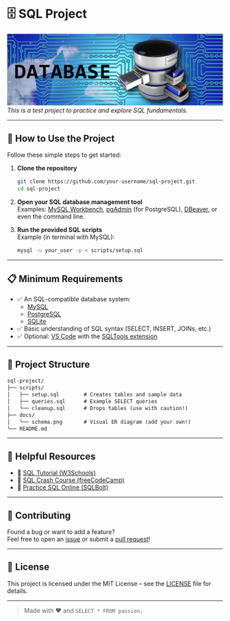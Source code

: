 # 🗄️ SQL Project

![Database Banner](images/database.jpg)  
*This is a test project to practice and explore SQL fundamentals.*

---

## 🚀 How to Use the Project

Follow these simple steps to get started:

1. **Clone the repository**
   ```bash
   git clone https://github.com/your-username/sql-project.git
   cd sql-project
   ```

2. **Open your SQL database management tool**  
   Examples: [MySQL Workbench](https://www.mysql.com/products/workbench/), [pgAdmin](https://www.pgadmin.org/) (for PostgreSQL), [DBeaver](https://dbeaver.io/), or even the command line.

3. **Run the provided SQL scripts**  
   Example (in terminal with MySQL):
   ```bash
   mysql -u your_user -p < scripts/setup.sql
   ```

---

## 📋 Minimum Requirements

- ✅ An SQL-compatible database system:
  - [MySQL](https://www.mysql.com/)
  - [PostgreSQL](https://www.postgresql.org/)
  - [SQLite](https://www.sqlite.org/index.html)
- ✅ Basic understanding of SQL syntax (SELECT, INSERT, JOINs, etc.)
- ✅ Optional: [VS Code](https://code.visualstudio.com/) with the [SQLTools extension](https://marketplace.visualstudio.com/items?itemName=mtxr.sqltools)

---

## 📂 Project Structure

```
sql-project/
├── scripts/
│   ├── setup.sql        # Creates tables and sample data
│   ├── queries.sql      # Example SELECT queries
│   └── cleanup.sql      # Drops tables (use with caution!)
├── docs/
│   └── schema.png       # Visual ER diagram (add your own!)
└── README.md
```

---

## 🔗 Helpful Resources

- 📘 [SQL Tutorial (W3Schools)](https://www.w3schools.com/sql/)
- 🎥 [SQL Crash Course (freeCodeCamp)](https://youtu.be/HXV3zeQKqGY)
- 🧪 [Practice SQL Online (SQLBolt)](https://sqlbolt.com/)

---

## 🤝 Contributing

Found a bug or want to add a feature?  
Feel free to open an [issue](https://github.com/GitTestingPat/SQL/issues) or submit a [pull request](https://github.com/GitTestingPat/SQL/pulls)!

---

## 📜 License

This project is licensed under the MIT License – see the [LICENSE](LICENSE) file for details.

---

> Made with ❤️ and `SELECT * FROM passion;`
